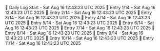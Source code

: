 📅 Daily Log Start - Sat Aug 16 12:43:23 UTC 2025
📌 Entry 1/14 - Sat Aug 16 12:43:23 UTC 2025
📌 Entry 2/14 - Sat Aug 16 12:43:23 UTC 2025
📌 Entry 3/14 - Sat Aug 16 12:43:23 UTC 2025
📌 Entry 4/14 - Sat Aug 16 12:43:23 UTC 2025
📌 Entry 5/14 - Sat Aug 16 12:43:23 UTC 2025
📌 Entry 6/14 - Sat Aug 16 12:43:23 UTC 2025
📌 Entry 7/14 - Sat Aug 16 12:43:23 UTC 2025
📌 Entry 8/14 - Sat Aug 16 12:43:23 UTC 2025
📌 Entry 9/14 - Sat Aug 16 12:43:23 UTC 2025
📌 Entry 10/14 - Sat Aug 16 12:43:23 UTC 2025
📌 Entry 11/14 - Sat Aug 16 12:43:23 UTC 2025

